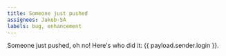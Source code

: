 ```yaml
---
title: Someone just pushed
assignees: Jakob-SA
labels: bug, enhancement
---
```


Someone just pushed, oh no! Here's who did it: {{ payload.sender.login }}.

